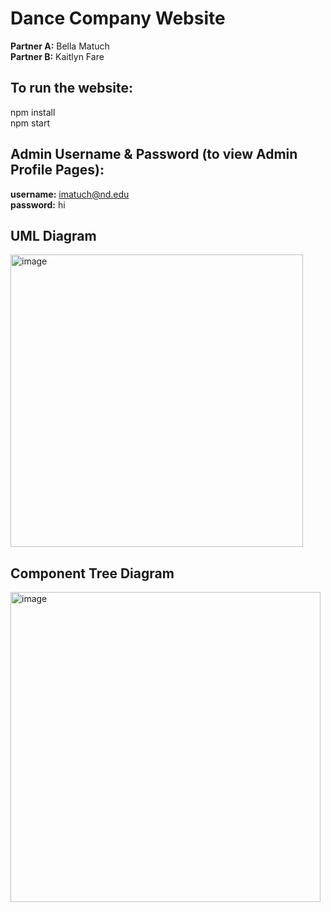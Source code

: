 # Dance Company Website
**Partner A:** Bella Matuch\
**Partner B:** Kaitlyn Fare

## To run the website: 
npm install \
npm start

## Admin Username & Password (to view Admin Profile Pages): 
**username:** imatuch@nd.edu\
**password:** hi

## UML Diagram
<img width="468" alt="image" src="https://github.com/bmatuch/Dance-Company-Website/assets/97462307/712c1ab4-3965-4f9a-af36-8042d9bd5529">

## Component Tree Diagram
<img width="496" alt="image" src="https://github.com/bmatuch/Dance-Company-Website/assets/97462307/57ec6ab2-f0f0-432d-855a-0dee4a89f2a9">

